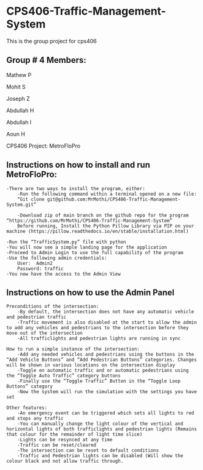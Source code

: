 # CPS406-Traffic-Management-System
This is the group project for cps406

## Group # 4 Members:
Mathew P

Mohit S

Joseph Z

Abdullah H

Abdullah I

Aoun H

CPS406 Project: MetroFloPro


## Instructions on how to install and run MetroFloPro:

    -There are two ways to install the program, either:
        -Run the following command within a terminal opened on a new file: 
        “Git clone git@github.com:MrMothi/CPS406-Traffic-Management-System.git”
        
        -Download zip of main branch on the github repo for the program “https://github.com/MrMothi/CPS406-Traffic-Management-System”
        Before running, Install the Python Pillow Library via PIP on your machine (https://pillow.readthedocs.io/en/stable/installation.html)

    -Run the “TrafficSystem.py” file with python
    -You will now see a simple landing page for the application
    -Proceed to Admin Login to use the full capability of the program
    -Use the following admin credentials:
        User:  Admin2
        Password: traffic
    -You now have the access to the Admin View





## Instructions on how to use the Admin Panel

    Preconditions of the intersection:
        -By default, the intersection does not have any automatic vehicle and pedestrian traffic
        -Traffic movement is also disabled at the start to allow the admin to add any vehicles and pedestrians to the intersection before they move out of the intersection
        -All trafficlights and pedestrian lights are running in sync

    How to run a simple instance of the intersection:
        -Add any needed vehicles and pedestrians using the buttons in the “Add Vehicle Buttons” and “Add Pedestrian Buttons” categories. Changes will be shown in various locations on the intersection display
        -Toggle on automatic traffic and or automatic pedestrians using the “Toggle Auto Traffic” category buttons
        -Finally use the “Toggle Traffic” Button in the “Toggle Loop Buttons” category
        -Now the system will run the simulation with the settings you have set

    Other features: 
        -An emergency event can be triggered which sets all lights to red and stops any traffic
        -You can manually change the light colour of the vertical and horizontal lights of both trafficlights and pedestrian lights (Remains that colour for the remainder of light time slice)
        -Lights can be resynced at any time
        -Traffic can be reset/cleared
        -The intersection can be reset to default conditions
        -Traffic and Pedestrian lights can be disabled (Will show the colour black and not allow traffic through.